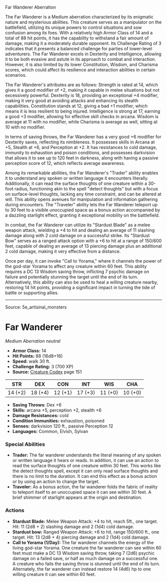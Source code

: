 <MonsterName/>Far Wanderer</MonsterName>
<CreatureType/>Aberration</CreatureType>

<summary>The Far Wanderer is a Medium aberration characterized by its enigmatic nature and mysterious abilities. This creature serves as a manipulator on the battlefield, utilizing its unique powers to control situations and sow confusion among its foes. With a relatively high Armor Class of 14 and a total of 88 hit points, it has the capability to withstand a fair amount of damage, making it a moderately durable opponent. Its Challenge Rating of 3 indicates that it presents a balanced challenge for parties of lower-level adventurers. The Far Wanderer excels in Dexterity and Intelligence, allowing it to be both evasive and astute in its approach to combat and interaction. However, it is also limited by its lower Constitution, Wisdom, and Charisma scores, which could affect its resilience and interaction abilities in certain scenarios.</summary>

<detail>

The Far Wanderer's attributes are as follows: Strength is rated at 14, which gives it a good modifier of +2, making it capable in melee situations but not excessively powerful. Dexterity is 18, providing an exceptional +4 modifier, making it very good at avoiding attacks and enhancing its stealth capabilities. Constitution stands at 12, giving a bad +1 modifier, which means it is less resilient to being injured. Intelligence is strong at 17, earning a good +3 modifier, allowing for effective skill checks in arcana. Wisdom is average at 11 with no modifier, while Charisma is average as well, sitting at 10 with no modifier.

In terms of saving throws, the Far Wanderer has a very good +6 modifier for Dexterity saves, reflecting its nimbleness. It possesses skills in Arcana at +5, Stealth at +6, and Perception at +2. It has resistances to cold damage, immunity to exhaustion and poison conditions, and possesses darkvision that allows it to see up to 120 feet in darkness, along with having a passive perception score of 12, which reflects average awareness.

Among its remarkable abilities, the Far Wanderer's "Trader" ability enables it to understand any spoken or written language it encounters literally. Additionally, it can read the surface thoughts of one creature within a 30-foot radius, functioning akin to the spell "detect thoughts" but with a focus on surface-level thoughts, lacking any time constraint, and can be altered at will. This ability opens avenues for manipulation and information gathering during encounters. The "Traveler" ability lets the Far Wanderer teleport up to 30 feet to a visible unoccupied space as a bonus action accompanied by a dazzling starlight effect, granting it exceptional mobility on the battlefield.

In combat, the Far Wanderer can utilize its "Stardust Blade" as a melee weapon attack, wielding a +4 to hit and dealing an average of 11 slashing damage along with 2 cold damage on a successful strike. Its "Stardust Bow" serves as a ranged attack option with a +6 to hit at a range of 150/600 feet, capable of dealing an average of 13 piercing damage plus an additional 2 cold damage, making it very effective from a distance.

Once per day, it can invoke "Call to Yorama," where it channels the power of the god-star Yorama to affect any creature within 60 feet. This ability requires a DC 13 Wisdom saving throw, inflicting 7 psychic damage on failure and potentially stunning the target until the end of its turn. Alternatively, this ability can also be used to heal a willing creature nearby, restoring 14 hit points, providing a significant impact in turning the tide of battle or supporting allies.</detail>



---

Source: 5e_artisinal_monsters

# Far Wanderer

*Medium* *Aberration* *neutral*

- **Armor Class:** 14
- **Hit Points:** 88 (16d8+16)
- **Speed:** walk 30 ft.
- **Challenge Rating:** 3 (700 XP)
- **Source:** [Creature Codex](https://koboldpress.com/kpstore/product/creature-codex-for-5th-edition-dnd) page 151

| STR | DEX | CON | INT | WIS | CHA |
| --- | --- | --- | --- | --- | --- |
| 14 (+2) | 18 (+4) | 12 (+1) | 17 (+3) | 11 (+0) | 10 (+0) |

- **Saving Throws**: Dex +6
- **Skills:** arcana +5, perception +2, stealth +6
- **Damage Resistances:** cold
- **Condition Immunities:** exhaustion, poisoned
- **Senses:** darkvision 120 ft., passive Perception 12
- **Languages:** Common, Elvish, Sylvan

### Special Abilities

- **Trader:** The far wanderer understands the literal meaning of any spoken or written language it hears or reads. In addition, it can use an action to read the surface thoughts of one creature within 30 feet. This works like the detect thoughts spell, except it can only read surface thoughts and there is no limit to the duration. It can end this effect as a bonus action or by using an action to change the target.
- **Traveler:** As a bonus action, the far wanderer folds the fabric of reality to teleport itself to an unoccupied space it can see within 30 feet. A brief shimmer of starlight appears at the origin and destination.

### Actions

- **Stardust Blade:** Melee Weapon Attack: +4 to hit, reach 5ft., one target. Hit: 11 (2d8 + 2) slashing damage and 2 (1d4) cold damage.
- **Stardust bow:** Ranged Weapon Attack: +6 to hit, range 150/600 ft., one target. Hit: 13 (2d8 + 4) piercing damage and 2 (1d4) cold damage.
- **Call to Yorama (1/Day):** The far wanderer channels the energy of the living god-star Yorama. One creature the far wanderer can see within 60 feet must make a DC 13 Wisdom saving throw, taking 7 (2d6) psychic damage on a failed save, or half as much damage on a successful one. A creature who fails the saving throw is stunned until the end of its turn. Alternately, the far wanderer can instead restore 14 (4d6) hp to one willing creature it can see within 60 feet.




